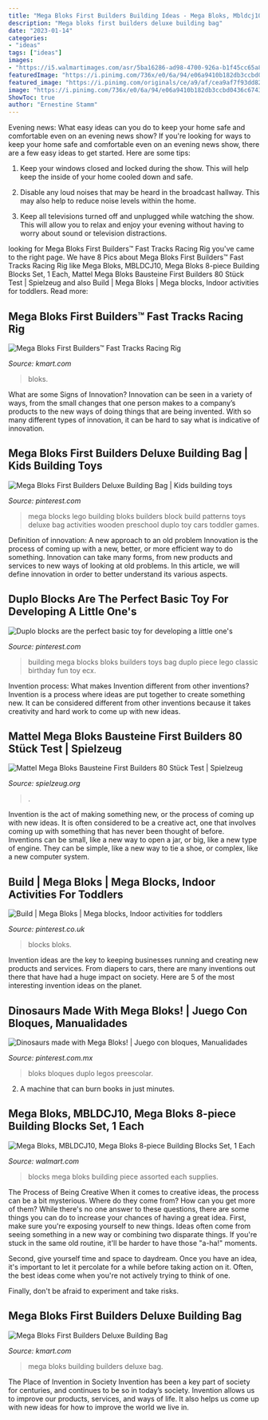 ```yaml
---
title: "Mega Bloks First Builders Building Ideas - Mega Bloks, Mbldcj10, Mega Bloks 8-piece Building Blocks Set, 1 Each"
description: "Mega bloks first builders deluxe building bag"
date: "2023-01-14"
categories:
- "ideas"
tags: ["ideas"]
images:
- "https://i5.walmartimages.com/asr/5ba16286-ad98-4700-926a-b1f45cc65a8c_1.cc5cb7a08a3c8a07f23d00b3d36536c1.jpeg"
featuredImage: "https://i.pinimg.com/736x/e0/6a/94/e06a9410b182db3ccbd0436c674349e5.jpg"
featured_image: "https://i.pinimg.com/originals/ce/a9/af/cea9af7f93dd826d70f94044d7b34f06.jpg"
image: "https://i.pinimg.com/736x/e0/6a/94/e06a9410b182db3ccbd0436c674349e5.jpg"
ShowToc: true
author: "Ernestine Stamm"
---
```



Evening news: What easy ideas can you do to keep your home safe and comfortable even on an evening news show?
If you're looking for ways to keep your home safe and comfortable even on an evening news show, there are a few easy ideas to get started. Here are some tips:
1. Keep your windows closed and locked during the show. This will help keep the inside of your home cooled down and safe.

2. Disable any loud noises that may be heard in the broadcast hallway. This may also help to reduce noise levels within the home.

3. Keep all televisions turned off and unplugged while watching the show. This will allow you to relax and enjoy your evening without having to worry about sound or television distractions.

	

		
looking for Mega Bloks First Builders™ Fast Tracks Racing Rig you've came to the right page. We have 8 Pics about Mega Bloks First Builders™ Fast Tracks Racing Rig like Mega Bloks, MBLDCJ10, Mega Bloks 8-piece Building Blocks Set, 1 Each, Mattel Mega Bloks Bausteine First Builders 80 Stück Test | Spielzeug and also Build | Mega Bloks | Mega blocks, Indoor activities for toddlers. Read more:
		
    
## Mega Bloks First Builders™ Fast Tracks Racing Rig

<img loading=lazy src="https://c.shld.net/rpx/i/s/i/spin/image/spin_prod_1302396312??hei=64&amp;wid=64&amp;qlt=50" onerror="this.onerror=null;this.src='https://tse3.mm.bing.net/th?id=OIP.zO9nApjXyktMXpeLb8q38gHaEe&amp;pid=15.1';" alt="Mega Bloks First Builders™ Fast Tracks Racing Rig">

_Source: kmart.com_

>bloks. 

	

What are some Signs of Innovation?
Innovation can be seen in a variety of ways, from the small changes that one person makes to a company’s products to the new ways of doing things that are being invented. With so many different types of innovation, it can be hard to say what is indicative of innovation.

    
## Mega Bloks First Builders Deluxe Building Bag | Kids Building Toys

<img loading=lazy src="https://i.pinimg.com/originals/ce/a9/af/cea9af7f93dd826d70f94044d7b34f06.jpg" onerror="this.onerror=null;this.src='https://tse2.mm.bing.net/th?id=OIP.szcHl3RMsBqNi4jxlD5-2gAAAA&amp;pid=15.1';" alt="Mega Bloks First Builders Deluxe Building Bag | Kids building toys">

_Source: pinterest.com_

>mega blocks lego building bloks builders block build patterns toys deluxe bag activities wooden preschool duplo toy cars toddler games. 

	

Definition of innovation: A new approach to an old problem
Innovation is the process of coming up with a new, better, or more efficient way to do something. Innovation can take many forms, from new products and services to new ways of looking at old problems. In this article, we will define innovation in order to better understand its various aspects.

    
## Duplo Blocks Are The Perfect Basic Toy For Developing A Little One&#039;s

<img loading=lazy src="https://i.pinimg.com/originals/1d/26/8c/1d268c26ce3699f21feb98ec57b19256.jpg" onerror="this.onerror=null;this.src='https://tse1.mm.bing.net/th?id=OIP.ipuzRyqPPuWNwbSR5Pj5pAHaI7&amp;pid=15.1';" alt="Duplo blocks are the perfect basic toy for developing a little one&#039;s">

_Source: pinterest.com_

>building mega blocks bloks builders toys bag duplo piece lego classic birthday fun toy ecx. 

	

Invention process: What makes Invention different from other inventions?
Invention is a process where ideas are put together to create something new. It can be considered different from other inventions because it takes creativity and hard work to come up with new ideas.

    
## Mattel Mega Bloks Bausteine First Builders 80 Stück Test | Spielzeug

<img loading=lazy src="https://www.spielzeug.org/wp-content/uploads/mattel-dch63-mega-bloks-4785-1024x795.jpg" onerror="this.onerror=null;this.src='https://tse1.mm.bing.net/th?id=OIP.XaAIaxgbZgV_jXMbFJ-mhQHaFv&amp;pid=15.1';" alt="Mattel Mega Bloks Bausteine First Builders 80 Stück Test | Spielzeug">

_Source: spielzeug.org_

>. 

	

Invention is the act of making something new, or the process of coming up with new ideas. It is often considered to be a creative act, one that involves coming up with something that has never been thought of before. Inventions can be small, like a new way to open a jar, or big, like a new type of engine. They can be simple, like a new way to tie a shoe, or complex, like a new computer system.

    
## Build | Mega Bloks | Mega Blocks, Indoor Activities For Toddlers

<img loading=lazy src="https://i.pinimg.com/736x/e0/6a/94/e06a9410b182db3ccbd0436c674349e5.jpg" onerror="this.onerror=null;this.src='https://tse2.mm.bing.net/th?id=OIP.gphD5LnCuAxl8LrixHF2oAHaJd&amp;pid=15.1';" alt="Build | Mega Bloks | Mega blocks, Indoor activities for toddlers">

_Source: pinterest.co.uk_

>blocks bloks. 

	

Invention ideas are the key to keeping businesses running and creating new products and services. From diapers to cars, there are many inventions out there that have had a huge impact on society. Here are 5 of the most interesting invention ideas on the planet.

    
## Dinosaurs Made With Mega Bloks! | Juego Con Bloques, Manualidades

<img loading=lazy src="https://i.pinimg.com/736x/01/25/9c/01259cdc73d7d1c91d2cf4d91059c738--mega-blocks-lego-duplo.jpg" onerror="this.onerror=null;this.src='https://tse3.mm.bing.net/th?id=OIP.EhGeiyYAWx1xzH7bLNL4wgHaHa&amp;pid=15.1';" alt="Dinosaurs made with Mega Bloks! | Juego con bloques, Manualidades">

_Source: pinterest.com.mx_

>bloks bloques duplo legos preescolar. 

	

2. A machine that can burn books in just minutes.

    
## Mega Bloks, MBLDCJ10, Mega Bloks 8-piece Building Blocks Set, 1 Each

<img loading=lazy src="https://i5.walmartimages.com/asr/5ba16286-ad98-4700-926a-b1f45cc65a8c_1.cc5cb7a08a3c8a07f23d00b3d36536c1.jpeg" onerror="this.onerror=null;this.src='https://tse3.mm.bing.net/th?id=OIP.xUuJP2yuGRwUmO13xnV-HwHaHa&amp;pid=15.1';" alt="Mega Bloks, MBLDCJ10, Mega Bloks 8-piece Building Blocks Set, 1 Each">

_Source: walmart.com_

>blocks mega bloks building piece assorted each supplies. 

	

The Process of Being Creative
When it comes to creative ideas, the process can be a bit mysterious. Where do they come from? How can you get more of them? While there's no one answer to these questions, there are some things you can do to increase your chances of having a great idea.
First, make sure you're exposing yourself to new things. Ideas often come from seeing something in a new way or combining two disparate things. If you're stuck in the same old routine, it'll be harder to have those "a-ha!" moments.

 Second, give yourself time and space to daydream. Once you have an idea, it's important to let it percolate for a while before taking action on it. Often, the best ideas come when you're not actively trying to think of one.

Finally, don't be afraid to experiment and take risks.

    
## Mega Bloks First Builders Deluxe Building Bag

<img loading=lazy src="https://c.shld.net/rpx/i/s/i/spin/10000351/prod_1876279212??hei=64&amp;wid=64&amp;qlt=50" onerror="this.onerror=null;this.src='https://tse3.mm.bing.net/th?id=OIP.7geSgIUq8aKp5slfivJL-QHaHa&amp;pid=15.1';" alt="Mega Bloks First Builders Deluxe Building Bag">

_Source: kmart.com_

>mega bloks building builders deluxe bag. 

	

The Place of Invention in Society
Invention has been a key part of society for centuries, and continues to be so in today’s society. Invention allows us to improve our products, services, and ways of life. It also helps us come up with new ideas for how to improve the world we live in.

